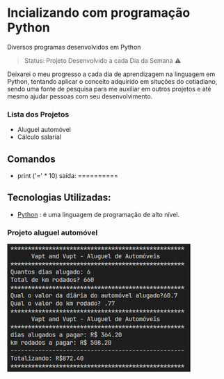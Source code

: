 # Incializando com programação Python
Diversos programas desenvolvidos em Python

>Status: Projeto Desenvolvido a cada Dia da Semana ⚠️

Deixarei o meu progresso a cada dia de aprendizagem na linguagem em Python, tentando aplicar o conceito adquirido em situções do cotiadiano, sendo uma fonte de pesquisa para me auxiliar em outros projetos e até mesmo ajudar pessoas com seu desenvolvimento. 

### Lista dos Projetos
* Aluguel automóvel
* Cálculo salarial
## Comandos 

* print ('=' * 10)
saída: ==========

## Tecnologias Utilizadas:
* [Python](https://docs.python.org/pt-br/3/tutorial/index.html) : é uma linguagem de programação de alto nível.

### Projeto aluguel automóvel
![Aluguel Automóvel](/img/aluguelautomovel.PNG)
